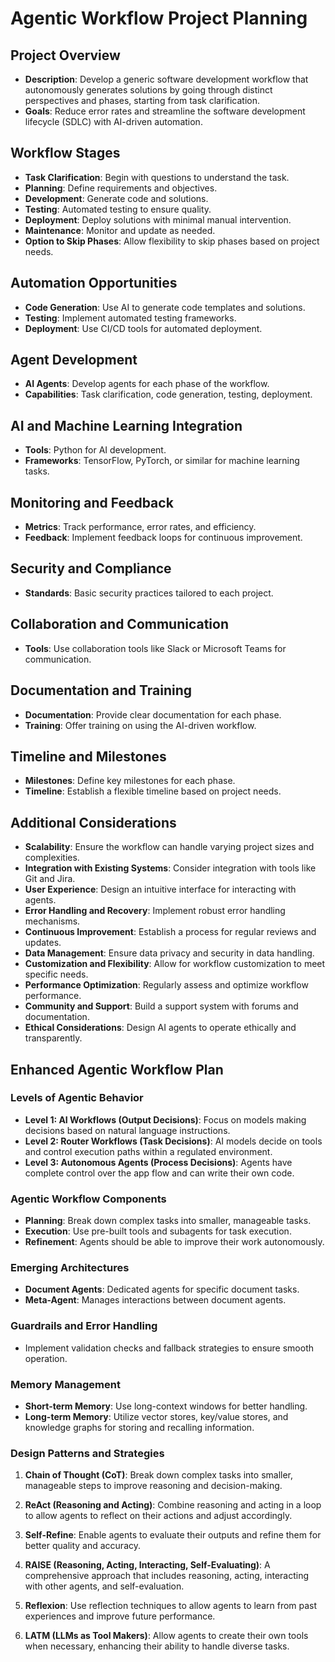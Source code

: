 # Agentic Workflow Project Planning

## Project Overview
- **Description**: Develop a generic software development workflow that autonomously generates solutions by going through distinct perspectives and phases, starting from task clarification.
- **Goals**: Reduce error rates and streamline the software development lifecycle (SDLC) with AI-driven automation.

## Workflow Stages
- **Task Clarification**: Begin with questions to understand the task.
- **Planning**: Define requirements and objectives.
- **Development**: Generate code and solutions.
- **Testing**: Automated testing to ensure quality.
- **Deployment**: Deploy solutions with minimal manual intervention.
- **Maintenance**: Monitor and update as needed.
- **Option to Skip Phases**: Allow flexibility to skip phases based on project needs.

## Automation Opportunities
- **Code Generation**: Use AI to generate code templates and solutions.
- **Testing**: Implement automated testing frameworks.
- **Deployment**: Use CI/CD tools for automated deployment.

## Agent Development
- **AI Agents**: Develop agents for each phase of the workflow.
- **Capabilities**: Task clarification, code generation, testing, deployment.

## AI and Machine Learning Integration
- **Tools**: Python for AI development.
- **Frameworks**: TensorFlow, PyTorch, or similar for machine learning tasks.

## Monitoring and Feedback
- **Metrics**: Track performance, error rates, and efficiency.
- **Feedback**: Implement feedback loops for continuous improvement.

## Security and Compliance
- **Standards**: Basic security practices tailored to each project.

## Collaboration and Communication          
- **Tools**: Use collaboration tools like Slack or Microsoft Teams for communication.

## Documentation and Training
- **Documentation**: Provide clear documentation for each phase.
- **Training**: Offer training on using the AI-driven workflow.

## Timeline and Milestones
- **Milestones**: Define key milestones for each phase.
- **Timeline**: Establish a flexible timeline based on project needs.

## Additional Considerations

- **Scalability**: Ensure the workflow can handle varying project sizes and complexities.
- **Integration with Existing Systems**: Consider integration with tools like Git and Jira.
- **User Experience**: Design an intuitive interface for interacting with agents.
- **Error Handling and Recovery**: Implement robust error handling mechanisms.
- **Continuous Improvement**: Establish a process for regular reviews and updates.
- **Data Management**: Ensure data privacy and security in data handling.
- **Customization and Flexibility**: Allow for workflow customization to meet specific needs.
- **Performance Optimization**: Regularly assess and optimize workflow performance.
- **Community and Support**: Build a support system with forums and documentation.
- **Ethical Considerations**: Design AI agents to operate ethically and transparently.

## Enhanced Agentic Workflow Plan

### Levels of Agentic Behavior
- **Level 1: AI Workflows (Output Decisions)**: Focus on models making decisions based on natural language instructions.
- **Level 2: Router Workflows (Task Decisions)**: AI models decide on tools and control execution paths within a regulated environment.
- **Level 3: Autonomous Agents (Process Decisions)**: Agents have complete control over the app flow and can write their own code.

### Agentic Workflow Components
- **Planning**: Break down complex tasks into smaller, manageable tasks.
- **Execution**: Use pre-built tools and subagents for task execution.
- **Refinement**: Agents should be able to improve their work autonomously.

### Emerging Architectures
- **Document Agents**: Dedicated agents for specific document tasks.
- **Meta-Agent**: Manages interactions between document agents.

### Guardrails and Error Handling
- Implement validation checks and fallback strategies to ensure smooth operation.

### Memory Management
- **Short-term Memory**: Use long-context windows for better handling.
- **Long-term Memory**: Utilize vector stores, key/value stores, and knowledge graphs for storing and recalling information.

### Design Patterns and Strategies

1. **Chain of Thought (CoT)**: Break down complex tasks into smaller, manageable steps to improve reasoning and decision-making.

2. **ReAct (Reasoning and Acting)**: Combine reasoning and acting in a loop to allow agents to reflect on their actions and adjust accordingly.

3. **Self-Refine**: Enable agents to evaluate their outputs and refine them for better quality and accuracy.

4. **RAISE (Reasoning, Acting, Interacting, Self-Evaluating)**: A comprehensive approach that includes reasoning, acting, interacting with other agents, and self-evaluation.

5. **Reflexion**: Use reflection techniques to allow agents to learn from past experiences and improve future performance.

6. **LATM (LLMs as Tool Makers)**: Allow agents to create their own tools when necessary, enhancing their ability to handle diverse tasks.
